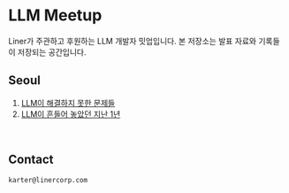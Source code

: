 # LLM Meetup

Liner가 주관하고 후원하는 LLM 개발자 밋업입니다. 본 저장소는 발표 자료와 기록들이 저장되는 공간입니다.

## Seoul

1. [LLM이 해결하지 못한 문제들](/Seoul/1/)
2. [LLM이 흔들어 놓았던 지난 1년](/Seoul/2/)

<br>

## Contact

```
karter@linercorp.com
```
